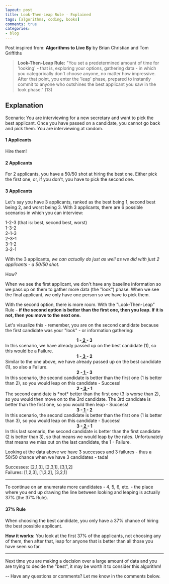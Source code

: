 ```yaml
---
layout: post
title: Look-Then-Leap Rule - Explained
tags: [algorithms, coding, books]
comments: true
categories:
- blog
---
```


Post inspired from: **Algorithms to Live By** by Brian Christian and Tom Griffiths

> **Look-Then-Leap Rule:** "You set a predetermined amount of time for 'looking' - that is, exploring your options, gathering data - in which you categorically don't choose anyone, no matter how impressive. After that point, you enter the 'leap' phase, prepared to instantly commit to anyone who outshines the best applicant you saw in the look phase." (13)

## Explanation

Scenario: You are interviewing for a new secretary and want to pick the best applicant. Once you have passed on a candidate, you cannot go back and pick them. You are interviewing at random.

#### 1 Applicants

Hire them!

#### 2 Applicants

For 2 applicants, you have a 50/50 shot at hiring the best one. Either pick the first one, or, if you don't, you have to pick the second one.

#### 3 Applicants

Let's say you have 3 applicants, ranked as the best being 1, second best being 2, and worst being 3. With 3 applicants, there are 6 possible scenarios in which you can interview:

1-2-3 (that is: best, second best, worst)<br />
1-3-2<br />
2-1-3<br />
2-3-1<br />
3-1-2<br />
3-2-1<br />

With the 3 applicants, *we can actually do just as well as we did with just 2 applicants - a 50/50 shot.*

How?

When we see the first applicant, we don't have any baseline information so we pass up on them to gather more data (the "look") phase. When we see the final applicant, we only have one person so we have to pick them.

With the second option, there is more room. With the "Look-Then-Leap" Rule - **if the second option is better than the first one, then you leap. If it is not, then you move to the next one.**

Let's visualize this - remember, you are on the second candidate because the first candidate was your "look" - or information gathering:

<div style="text-align:center;"><strong>1 -<u> 2 </u>- 3</strong></div>
In this scenario, we have already passed up on the best candidate (1), so this would be a Failure.
<br />
<div style="text-align:center;"><strong>1 -<u> 3 </u>- 2</strong></div>
Similar to the one above, we have already passed up on the best candidate (1), so also a Failure.
<br />
<div style="text-align:center;"><strong>2 -<u> 1 </u>- 3</strong></div>
In this scenario, the second candidate is better than the first one (1 is better than 2), so you would leap on this candidate - Success!
<br />
<div style="text-align:center;"><strong>2 -<u> 3 </u>- 1</strong></div>
The second candidate is *not* better than the first one (3 is worse than 2), so you would then move on to the 3rd candidate. The 3rd candidate is better than the first one, so you would then leap - Success!
<br />
<div style="text-align:center;"><strong>3 -<u> 1 </u>- 2</strong></div>
In this scenario, the second candidate is better than the first one (1 is better than 3), so you would leap on this candidate - Success!
<br />
<div style="text-align:center;"><strong>3 -<u> 2 </u>- 1</strong></div>
In this last scenario, the second candidate is better than the first candidate (2 is better than 3), so that means we would leap by the rules. Unfortunately that means we miss out on the last candidate, the 1 - Failure.

Looking at the data above we have 3 successes and 3 failures - thus a 50/50 chance when we have 3 candidates - tada!

Successes: [2,1,3], [2,3,1], [3,1,2]<br>
Failures: [1,2,3], [1,3,2], [3,2,1]

---
To continue on an enumerate more candidates - 4, 5, 6, etc. - the place where you end up drawing the line between looking and leaping is actually 37% (the 37% Rule).

#### 37% Rule
When choosing the best candidate, you only have a 37% chance of hiring the best possible applicant.

**How it works:** You look at the first 37% of the applicants, not choosing any of them, then after that, leap for anyone that is better than all those you have seen so far.

---
Next time you are making a decision over a large amount of data and you are trying to decide the "best", it may be worth it to consider this algorithm!

--
Have any questions or comments? Let me know in the comments below.
